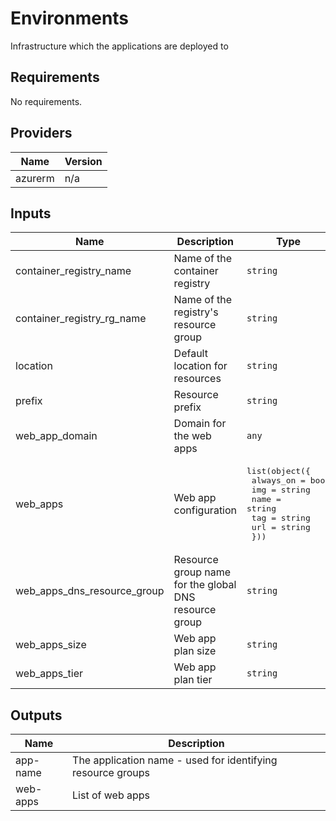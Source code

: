 # Environments

Infrastructure which the applications are deployed to

## Requirements

No requirements.

## Providers

| Name | Version |
|------|---------|
| azurerm | n/a |

## Inputs

| Name | Description | Type | Default | Required |
|------|-------------|------|---------|:--------:|
| container\_registry\_name | Name of the container registry | `string` | n/a | yes |
| container\_registry\_rg\_name | Name of the registry's resource group | `string` | n/a | yes |
| location | Default location for resources | `string` | `"uksouth"` | no |
| prefix | Resource prefix | `string` | `"vcsep-wa"` | no |
| web\_app\_domain | Domain for the web apps | `any` | n/a | yes |
| web\_apps | Web app configuration | <pre>list(object({<br>    always_on = bool<br>    img = string<br>    name = string<br>    tag = string<br>    url = string<br>  }))</pre> | `[]` | no |
| web\_apps\_dns\_resource\_group | Resource group name for the global DNS resource group | `string` | n/a | yes |
| web\_apps\_size | Web app plan size | `string` | `"S1"` | no |
| web\_apps\_tier | Web app plan tier | `string` | `"Standard"` | no |

## Outputs

| Name | Description |
|------|-------------|
| app-name | The application name - used for identifying resource groups |
| web-apps | List of web apps |

